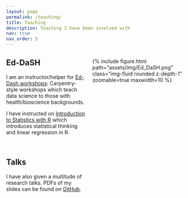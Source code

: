 ```yaml
---
layout: page
permalink: /teaching/
title: Teaching
description: Teaching I have been involved with
nav: true
nav_order: 5
---
```


<style type="text/css">
.dash {
    height: 100%;
    width: 250px;
    float: right;
    padding-left: 20px;
    padding-right: 20px;
}
.dash div {
    display: block;
    float: left; 
}

h2.category {
    color: var(--global-divider-color);
    border-bottom: 1px solid var(--global-divider-color);
    text-align: right;
}
</style>

<h2 class = "category"></h2>

<div class="dash">
{% include figure.html path="assets/img/Ed_DaSH.png" class="img-fluid rounded z-depth-1" zoomable=true maxwidth=10  %}
</div>

## Ed-DaSH

I am an instructor/helper for [Ed-Dash workshops](https://edcarp.github.io/Ed-DaSH/): Carpentry-style workshops which teach data science to those with health/bioscience backgrounds. 

I have instructed on [Introduction to Statistics with R](https://edcarp.github.io/2022-01-17_ed-dash_intro-statistics/) which introduces
statistical thinking and linear regression in R. 

<br>


## Talks

I have also given a multitude of research talks. PDFs of my slides can be found
on [GitHub](https://github.com/nathansam/talks).